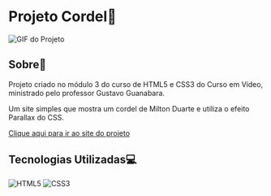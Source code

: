 # Projeto Cordel📜

![GIF do Projeto](https://github.com/ramonfarias1/projeto-cordel/blob/main/images/interface.gif)

## Sobre📄

Projeto criado no módulo 3 do curso de HTML5 e CSS3 do Curso em Vídeo, ministrado pelo professor Gustavo Guanabara.

Um site simples que mostra um cordel de Milton Duarte e utiliza o efeito Parallax do CSS.

[Clique aqui para ir ao site do projeto](https://ramonfarias1.github.io/projeto-cordel/)

## Tecnologias Utilizadas💻

![HTML5](https://img.shields.io/badge/HTML5-E34F26.svg?style=for-the-badge&logo=HTML5&logoColor=white)
![CSS3](https://img.shields.io/badge/CSS3-1572B6.svg?style=for-the-badge&logo=CSS3&logoColor=white)
